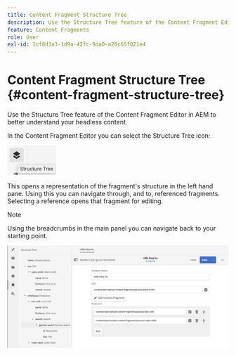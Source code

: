 ```yaml
---
title: Content Fragment Structure Tree
description: Use the Structure Tree feature of the Content Fragment Editor in AEM to better understand your headless content.
feature: Content Fragments
role: User
exl-id: 1cf8d3a3-1d9a-42fc-9da0-a20c65f021e4
---
```

# Content Fragment Structure Tree {#content-fragment-structure-tree}

Use the Structure Tree feature of the Content Fragment Editor in AEM to better understand your headless content.

In the Content Fragment Editor you can select the Structure Tree icon:

![Content Fragment Structure Tree](assets/cfm-structuretree-01.png)

This opens a representation of the fragment's structure in the left hand pane. Using this you can navigate through, and to, referenced fragments. Selecting a reference opens that fragment for editing.

>[!NOTE]
>
>Using the breadcrumbs in the main panel you can navigate back to your starting point.

![Content Fragment Structure Tree](assets/cfm-structuretree-02.png)

